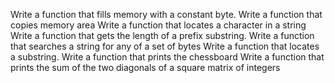 Write a function that fills memory with a constant byte.
Write a function that copies memory area
Write a function that locates a character in a string
Write a function that gets the length of a prefix substring.
Write a function that searches a string for any of a set of bytes
Write a function that locates a substring.
Write a function that prints the chessboard
Write a function that prints the sum of the two diagonals of a square matrix of integers

